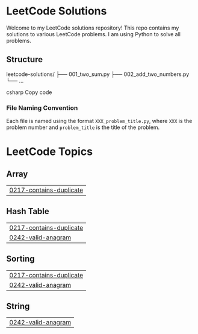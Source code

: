 # LeetCode Solutions

Welcome to my LeetCode solutions repository! This repo contains my solutions to various LeetCode problems. I am using Python to solve all problems.

## Structure

leetcode-solutions/ ├── 001_two_sum.py ├── 002_add_two_numbers.py └── ...

csharp
Copy code

### File Naming Convention
Each file is named using the format `XXX_problem_title.py`, where `XXX` is the problem number and `problem_title` is the title of the problem.



<!---LeetCode Topics Start-->
# LeetCode Topics
## Array
|  |
| ------- |
| [0217-contains-duplicate](https://github.com/JosephL17/Leetcode/tree/master/0217-contains-duplicate) |
## Hash Table
|  |
| ------- |
| [0217-contains-duplicate](https://github.com/JosephL17/Leetcode/tree/master/0217-contains-duplicate) |
| [0242-valid-anagram](https://github.com/JosephL17/Leetcode/tree/master/0242-valid-anagram) |
## Sorting
|  |
| ------- |
| [0217-contains-duplicate](https://github.com/JosephL17/Leetcode/tree/master/0217-contains-duplicate) |
| [0242-valid-anagram](https://github.com/JosephL17/Leetcode/tree/master/0242-valid-anagram) |
## String
|  |
| ------- |
| [0242-valid-anagram](https://github.com/JosephL17/Leetcode/tree/master/0242-valid-anagram) |
<!---LeetCode Topics End-->